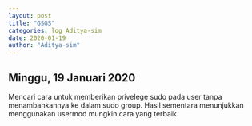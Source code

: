 ```yaml
---
layout: post
title: "GSGS"
categories: log Aditya-sim
date: 2020-01-19
author: "Aditya-sim"
---
```


Minggu, 19 Januari 2020
---------------
Mencari cara untuk memberikan privelege sudo pada user tanpa menambahkannya ke dalam sudo group. Hasil sementara menunjukkan menggunakan usermod mungkin cara yang terbaik.